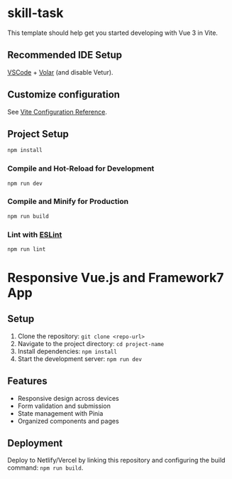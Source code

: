 # skill-task

This template should help get you started developing with Vue 3 in Vite.

## Recommended IDE Setup

[VSCode](https://code.visualstudio.com/) + [Volar](https://marketplace.visualstudio.com/items?itemName=Vue.volar) (and disable Vetur).

## Customize configuration

See [Vite Configuration Reference](https://vite.dev/config/).

## Project Setup

```sh
npm install
```

### Compile and Hot-Reload for Development

```sh
npm run dev
```

### Compile and Minify for Production

```sh
npm run build
```

### Lint with [ESLint](https://eslint.org/)

```sh
npm run lint
```

# Responsive Vue.js and Framework7 App

## Setup

1. Clone the repository: `git clone <repo-url>`
2. Navigate to the project directory: `cd project-name`
3. Install dependencies: `npm install`
4. Start the development server: `npm run dev`

## Features

- Responsive design across devices
- Form validation and submission
- State management with Pinia
- Organized components and pages

## Deployment

Deploy to Netlify/Vercel by linking this repository and configuring the build command: `npm run build`.
